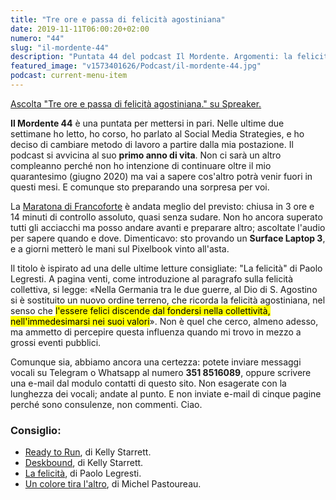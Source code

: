 ```yaml
---
title: "Tre ore e passa di felicità agostiniana"
date: 2019-11-11T06:00:20+02:00
numero: "44"
slug: "il-mordente-44"
description: "Puntata 44 del podcast Il Mordente. Argomenti: la felicità, la Maratona di Francoforte, il mio talk a Social Media Strategies, la postura corretta durante il lavoro. Autore: Riccardo Palombo"
featured_image: "v1573401626/Podcast/il-mordente-44.jpg"
podcast: current-menu-item
---
```


<a class="spreaker-player" href="https://www.spreaker.com/episode/19945490" data-resource="episode_id=19945490" data-width="100%" data-height="200px" data-theme="light" data-playlist="false" data-playlist-continuous="false" data-autoplay="false" data-live-autoplay="false" data-chapters-image="true" data-episode-image-position="right" data-hide-logo="false" data-hide-likes="false" data-hide-comments="false" data-hide-sharing="false" data-hide-download="true">Ascolta "Tre ore e passa di felicità agostiniana." su Spreaker.</a>

<strong>Il Mordente 44</strong> è una puntata per mettersi in pari. Nelle ultime due settimane ho letto, ho corso, ho parlato al Social Media Strategies, e ho deciso di cambiare metodo di lavoro a partire dalla mia postazione. Il podcast si avvicina al suo <strong>primo anno di vita</strong>. Non ci sarà un altro compleanno perché non ho intenzione di continuare oltre il mio quarantesimo (giugno 2020) ma vai a sapere cos'altro potrà venir fuori in questi mesi. E comunque sto preparando una sorpresa per voi.

La <a href="https://www.strava.com/activities/2821142125" target="_blank" rel="nofollow noopener" title="Maratona di Francoforte di Riccardo Palombo su Strava">Maratona di Francoforte</a> è andata meglio del previsto: chiusa in 3 ore e 14 minuti di controllo assoluto, quasi senza sudare. Non ho ancora superato tutti gli acciacchi ma posso andare avanti e preparare altro; ascoltate l'audio per sapere quando e dove. Dimenticavo: sto provando un <strong>Surface Laptop 3</strong>, e a giorni metterò le mani sul Pixelbook vinto all'asta.

Il titolo è ispirato ad una delle ultime letture consigliate: "La felicità" di Paolo Legresti. A pagina venti, come introduzione al paragrafo sulla felicità collettiva, si legge: «Nella Germania tra le due guerre, al Dio di S. Agostino si è sostituito  un nuovo ordine terreno, che ricorda la felicità agostiniana, nel senso che <mark>l'essere felici discende dal fondersi nella collettività, nell'immedesimarsi nei suoi valori</mark>». Non è quel che cerco, almeno adesso, ma ammetto di percepire questa influenza quando mi trovo in mezzo a grossi eventi pubblici.

Comunque sia, abbiamo ancora una certezza: potete inviare messaggi vocali su Telegram o Whatsapp al numero <strong>351 8516089</strong>, oppure scrivere una e-mail dal modulo contatti di questo sito. Non esagerate con la lunghezza dei vocali; andate al punto. E non inviate e-mail di cinque pagine perché sono consulenze, non commenti. Ciao.

### Consiglio:
<ul>
<li><a href="https://amzn.to/34rh9bF" target="_blank" rel="nofollow noopener" title="Vedi il libro Ready to Run: Unlocking Your Potential to Run Naturally">Ready to Run</a>, di Kelly Starrett.</li>
<li><a href="https://amzn.to/2K9mLiV" target="_blank" rel="nofollow noopener" title="Vedi il libro Deskbound: Standing Up to a Sitting World">Deskbound</a>, di Kelly Starrett.</li>
<li><a href="https://amzn.to/36tnODI" target="_blank" rel="nofollow noopener" title="Vedi il libro La felicità">La felicità</a>, di Paolo Legresti.</li>
<li><a href="https://amzn.to/2LWVpg6" target="_blank" rel="nofollow noopener" title="Vedi il libro Un colore tira l'altro">Un colore tira l'altro</a>, di Michel Pastoureau.</li>
</ul>